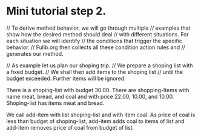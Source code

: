 # Mini tutorial step 2.

// To derive method behavior, we will go through multiple 
// examples that show how the desired method should deal 
// with different situations. For each situation we will identify 
// the conditions that trigger the specific behavior. 
// Fulib.org then collects all these condition action rules and 
// generates our method. 

// As example let us plan our shoping trip.
// We prepare a shoping list with a fixed budget. 
// We shall then add items to the shoping list 
// until the budget exceeded. Further items will be ignored. 

There is a shoping-list with budget 30.00.
There are shopping-Items with name meat, bread, and coal
and with price 22.00, 10.00, and 10.00. 
Shoping-list has items meat and bread. 

We call add-item with list shoping-list and with item coal. 
As price of coal is less than budget of shoping-list,
add-item adds coal to items of list
and add-item removes price of coal from budget of list. 
